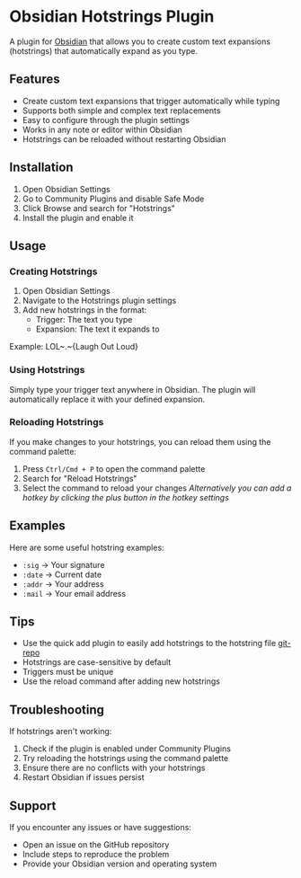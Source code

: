 # Obsidian Hotstrings Plugin

A plugin for [Obsidian](https://obsidian.md) that allows you to create custom text expansions (hotstrings) that automatically expand as you type.

## Features

-   Create custom text expansions that trigger automatically while typing
-   Supports both simple and complex text replacements
-   Easy to configure through the plugin settings
-   Works in any note or editor within Obsidian
-   Hotstrings can be reloaded without restarting Obsidian

## Installation

1. Open Obsidian Settings
2. Go to Community Plugins and disable Safe Mode
3. Click Browse and search for "Hotstrings"
4. Install the plugin and enable it

## Usage

### Creating Hotstrings

1. Open Obsidian Settings
2. Navigate to the Hotstrings plugin settings
3. Add new hotstrings in the format:
    - Trigger: The text you type
    - Expansion: The text it expands to

Example:
LOL~.~{Laugh Out Loud}

### Using Hotstrings

Simply type your trigger text anywhere in Obsidian. The plugin will automatically replace it with your defined expansion.

### Reloading Hotstrings

If you make changes to your hotstrings, you can reload them using the command palette:

1. Press `Ctrl/Cmd + P` to open the command palette
2. Search for "Reload Hotstrings"
3. Select the command to reload your changes
   _Alternatively you can add a hotkey by clicking the plus button in the hotkey settings_

## Examples

Here are some useful hotstring examples:

-   `:sig` → Your signature
-   `:date` → Current date
-   `:addr` → Your address
-   `:mail` → Your email address

## Tips

-   Use the quick add plugin to easily add hotstrings to the hotstring file [git-repo](https://github.com/chhoumann/quickadd)
-   Hotstrings are case-sensitive by default
-   Triggers must be unique
-   Use the reload command after adding new hotstrings

## Troubleshooting

If hotstrings aren't working:

1. Check if the plugin is enabled under Community Plugins
2. Try reloading the hotstrings using the command palette
3. Ensure there are no conflicts with your hotstrings
4. Restart Obsidian if issues persist

## Support

If you encounter any issues or have suggestions:

-   Open an issue on the GitHub repository
-   Include steps to reproduce the problem
-   Provide your Obsidian version and operating system
